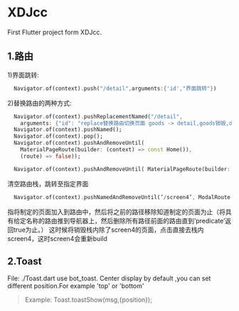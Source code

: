 # XDJcc

 First Flutter project form XDJcc.

## 1.路由

1)界面跳转:

```dart
  Navigator.of(context).push("/detail",arguments:{'id',"界面跳转"})
```

2)替换路由的两种方式:

```dart
  Navigator.of(context).pushReplacementNamed("/detail",
    arguments: {"id": "replace替换路由切换页面 goods -> detail,goods销毁,detail代替该层级"});
  Navigator.of(context).pushNamed();
  Navigator.of(context).pop();
  Navigator.of(context).pushAndRemoveUntil(
    MaterialPageRoute(builder: (context) => const Home()),
    (route) => false));

```

```dart
  Navigator.of(context).pushAndRemoveUntil( MaterialPageRoute(builder: (context) =>  Home()), (route) => route == null );
```

  清空路由栈，跳转至指定界面

```dart
  Navigator.of(context).pushNamedAndRemoveUntil(’/screen4’, ModalRoute.withName(’/screen1’));
```

  指将制定的页面加入到路由中，然后将之前的路径移除知道制定的页面为止（将具有给定名称的路由推到导航器上，然后删除所有路径前面的路由直到’predicate’返回true为止。）
  这时候将销毁栈内除了screen4的页面，点击直接去栈内screen4，这时screen4会重新build

## 2.Toast

  File: ./Toast.dart
  use bot_toast.
  Center display by default ,you can set different position.For example 'top' or 'bottom'

> Example:
> Toast.toastShow(msg,{position});
  

  
